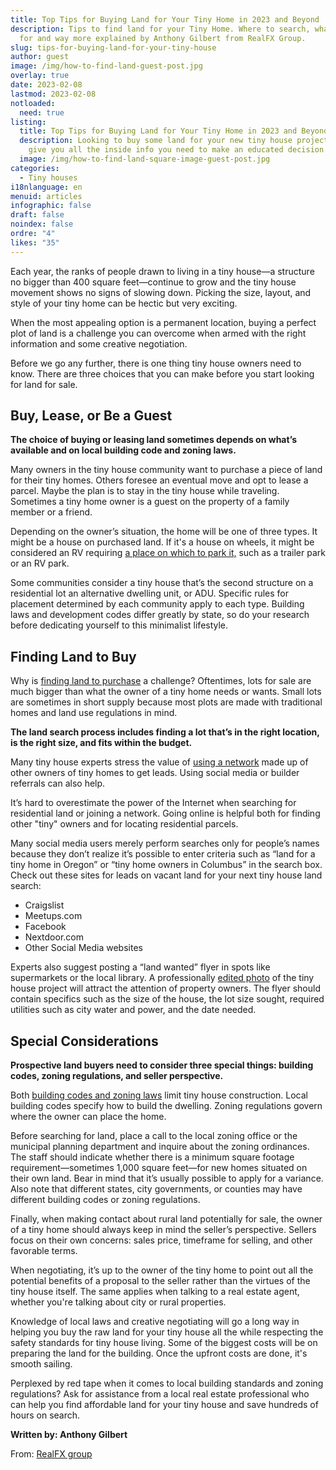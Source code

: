```yaml
---
title: Top Tips for Buying Land for Your Tiny Home in 2023 and Beyond
description: Tips to find land for your Tiny Home. Where to search, what to look
  for and way more explained by Anthony Gilbert from RealFX Group.
slug: tips-for-buying-land-for-your-tiny-house
author: guest
image: /img/how-to-find-land-guest-post.jpg
overlay: true
date: 2023-02-08
lastmod: 2023-02-08
notloaded:
  need: true
listing:
  title: Top Tips for Buying Land for Your Tiny Home in 2023 and Beyond
  description: Looking to buy some land for your new tiny house project? We'll
    give you all the inside info you need to make an educated decision.
  image: /img/how-to-find-land-square-image-guest-post.jpg
categories:
  - Tiny houses
i18nlanguage: en
menuid: articles
infographic: false
draft: false
noindex: false
ordre: "4"
likes: "35"
---
```

Each year, the ranks of people drawn to living in a tiny house—a structure no bigger than 400 square feet—continue to grow and the tiny house movement shows no signs of slowing down. Picking the size, layout, and style of your tiny home can be hectic but very exciting. 

When the most appealing option is a permanent location, buying a perfect plot of land is a challenge you can overcome when armed with the right information and some creative negotiation.

Before we go any further, there is one thing tiny house owners need to know. There are three choices that you can make before you start looking for land for sale.

## Buy, Lease, or Be a Guest

**The choice of buying or leasing land sometimes depends on what’s available and on local building code and zoning laws.**

Many owners in the tiny house community want to purchase a piece of land for their tiny homes. Others foresee an eventual move and opt to lease a parcel. Maybe the plan is to stay in the tiny house while traveling. Sometimes a tiny home owner is a guest on the property of a family member or a friend.

Depending on the owner’s situation, the home will be one of three types. It might be a house on purchased land. If it's a house on wheels, it might be considered an RV requiring [a place on which to park it,](https://www.nytimes.com/2017/10/06/realestate/where-can-you-park-a-tiny-home.html) such as a trailer park or an RV park. 

Some communities consider a tiny house that’s the second structure on a residential lot an alternative dwelling unit, or ADU. Specific rules for placement determined by each community apply to each type. Building laws and development codes differ greatly by state, so do your research before dedicating yourself to this minimalist lifestyle.

## Finding Land to Buy

Why is [finding land to purchase](https://www.yourathometeam.com/blog/building-on-vacant-land-how-the-process-differs-from-the-purchase-of-an-existing-home/) a challenge? Oftentimes, lots for sale are much bigger than what the owner of a tiny home needs or wants. Small lots are sometimes in short supply because most plots are made with traditional homes and land use regulations in mind.

**The land search process includes finding a lot that’s in the right location, is the right size, and fits within the budget.**

Many tiny house experts stress the value of [using a network](https://thetinylife.com/3-tips-to-finding-land-for-a-tiny-house/) made up of other owners of tiny homes to get leads. Using social media or builder referrals can also help.

It’s hard to overestimate the power of the Internet when searching for residential land or joining a network. Going online is helpful both for finding other "tiny" owners and for locating residential parcels. 

Many social media users merely perform searches only for people’s names because they don’t realize it’s possible to enter criteria such as “land for a tiny home in Oregon” or “tiny home owners in Columbus” in the search box. Check out these sites for leads on vacant land for your next tiny house land search:

* Craigslist
* Meetups.com
* Facebook
* Nextdoor.com
* Other Social Media websites

Experts also suggest posting a “land wanted” flyer in spots like supermarkets or the local library. A professionally [edited photo](https://www.adobe.com/express/feature/image/editor) of the tiny house project will attract the attention of property owners. The flyer should contain specifics such as the size of the house, the lot size sought, required utilities such as city water and power, and the date needed.

## Special Considerations

**Prospective land buyers need to consider three special things: building codes, zoning regulations, and seller perspective.**

Both [building codes and zoning laws](https://www.curbed.com/2016/9/22/13002832/tiny-house-zoning-laws-regulations) limit tiny house construction. Local building codes specify how to build the dwelling. Zoning regulations govern where the owner can place the home.

Before searching for land, place a call to the local zoning office or the municipal planning department and inquire about the zoning ordinances. The staff should indicate whether there is a minimum square footage requirement—sometimes 1,000 square feet—for new homes situated on their own land. Bear in mind that it’s usually possible to apply for a variance. Also note that different states, city governments, or counties may have different building codes or zoning regulations.

Finally, when making contact about rural land potentially for sale, the owner of a tiny home should always keep in mind the seller’s perspective. Sellers focus on their own concerns: sales price, timeframe for selling, and other favorable terms. 

When negotiating, it’s up to the owner of the tiny home to point out all the potential benefits of a proposal to the seller rather than the virtues of the tiny house itself. The same applies when talking to a real estate agent, whether you're talking about city or rural properties.

Knowledge of local laws and creative negotiating will go a long way in helping you buy the raw land for your tiny house all the while respecting the safety standards for tiny house living. Some of the biggest costs will be on preparing the land for the building. Once the upfront costs are done, it's smooth sailing.

Perplexed by red tape when it comes to local building standards and zoning regulations? Ask for assistance from a local real estate professional who can help you find affordable land for your tiny house and save hundreds of hours on search.

**Written by: Anthony Gilbert**

From: [RealFX group](https://www.realfx.com/about/)